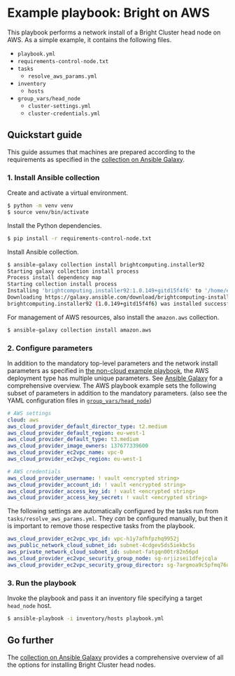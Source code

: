 # Example playbook: Bright on AWS

This playbook performs a network install of a Bright Cluster head node on AWS. As a simple example, it contains the following files.

- `playbook.yml`
- `requirements-control-node.txt`
- `tasks`
  - `resolve_aws_params.yml`
- `inventory`
    - `hosts`
- `group_vars/head_node`
    - `cluster-settings.yml`
    - `cluster-credentials.yml`

## Quickstart guide

This guide assumes that machines are prepared according to the requirements as specified in the [collection on Ansible Galaxy](https://galaxy.ansible.com/brightcomputing/installer92).

### 1. Install Ansible collection

Create and activate a virtual environment.

```sh
$ python -m venv venv
$ source venv/bin/activate
```

Install the Python dependencies.

```sh
$ pip install -r requirements-control-node.txt
```

Install Ansible collection.

```sh
$ ansible-galaxy collection install brightcomputing.installer92
Starting galaxy collection install process
Process install dependency map
Starting collection install process
Installing 'brightcomputing.installer92:1.0.149+gitd15f4f6' to '/home/example/.ansible/collections/ansible_collections/brightcomputing/installer'
Downloading https://galaxy.ansible.com/download/brightcomputing-installer92-1.0.149+gitd15f4f6.tar.gz to /home/example/.ansible/tmp/ansible-local-220503_dk8flv/tmpsip0qgrl
brightcomputing.installer92 (1.0.149+gitd15f4f6) was installed successfully
```

For management of AWS resources, also install the `amazon.aws` collection.

```sh
$ ansible-galaxy collection install amazon.aws
```

### 2. Configure parameters

In addition to the mandatory top-level parameters and the network install parameters as specified in [the non-cloud example playbook](../non-cloud/), the AWS deployment type has multiple unique parameters. See [Ansible Galaxy](https://galaxy.ansible.com/brightcomputing/installer92) for a comprehensive overview. The AWS playbook example sets the following subset of parameters in addition to the mandatory parameters. (also see the YAML configuration files in [`group_vars/head_node`](group_vars/head_node/))

```yaml
# AWS settings
cloud: aws
aws_cloud_provider_default_director_type: t2.medium
aws_cloud_provider_default_region: eu-west-1
aws_cloud_provider_default_type: t3.medium
aws_cloud_provider_image_owners: 137677339600
aws_cloud_provider_ec2vpc_name: vpc-0
aws_cloud_provider_ec2vpc_region: eu-west-1
```

```yaml
# AWS credentials
aws_cloud_provider_username: ! vault <encrypted string>
aws_cloud_provider_account_id: ! vault <encrypted string>
aws_cloud_provider_access_key_id: ! vault <encrypted string>
aws_cloud_provider_access_key_secret: ! vault <encrypted string>
```

The following settings are automatically configured by the tasks run from `tasks/resolve_aws_params.yml`. They *can* be configured manually, but then it is important to remove those respective tasks from the playbook.

```yaml
aws_cloud_provider_ec2vpc_vpc_id: vpc-h1y7afhfpzhq9952j
aws_public_network_cloud_subnet_id: subnet-4cdgev5ds5iekbc5s
aws_private_network_cloud_subnet_id: subnet-fatgqn00tr82n56pd
aws_cloud_provider_ec2vpc_security_group_node: sg-nrjizsei1dfejcqla
aws_cloud_provider_ec2vpc_security_group_director: sg-7argmoa9c5pfmq76u
```

### 3. Run the playbook

Invoke the playbook and pass it an inventory file specifying a target `head_node` host.

```sh
$ ansible-playbook -i inventory/hosts playbook.yml
```

## Go further

The [collection on Ansible Galaxy](https://galaxy.ansible.com/brightcomputing/installer92) provides a comprehensive overview of all the options for installing Bright Cluster head nodes.
